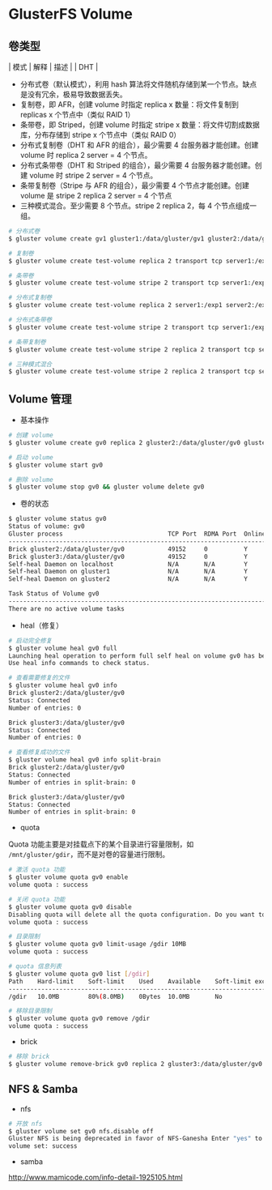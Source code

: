 # GlusterFS Volume

## 卷类型

| 模式 | 解释 | 描述 |
| DHT |

* 分布式卷（默认模式），利用 hash 算法将文件随机存储到某一个节点。缺点是没有冗余，极易导致数据丢失。
* 复制卷，即 AFR，创建 volume 时指定 replica x 数量：将文件复制到 replicas x 个节点中（类似 RAID 1）
* 条带卷，即 Striped，创建 volume 时指定 stripe x 数量：将文件切割成数据库，分布存储到 stripe x 个节点中（类似 RAID 0）
* 分布式复制卷（DHT 和 AFR 的组合），最少需要 4 台服务器才能创建。创建 volume 时 replica 2 server = 4 个节点。
* 分布式条带卷（DHT 和 Striped 的组合），最少需要 4 台服务器才能创建。创建 volume 时 stripe 2 server = 4 个节点。
* 条带复制卷（Stripe 与 AFR 的组合），最少需要 4 个节点才能创建。创建 volume 是 stripe 2 replica 2 server = 4 个节点
* 三种模式混合。至少需要 8 个节点。stripe 2 replica 2，每 4 个节点组成一组。

```sh
# 分布式卷
$ gluster volume create gv1 gluster1:/data/gluster/gv1 gluster2:/data/gluster/gv1 gluster3:/data/gluster/gv1 force

# 复制卷
$ gluster volume create test-volume replica 2 transport tcp server1:/exp1 server2:/exp2

# 条带卷
$ gluster volume create test-volume stripe 2 transport tcp server1:/exp1 server2:/exp2

# 分布式复制卷
$ gluster volume create test-volume replica 2 server1:/exp1 server2:/exp2 server3:/exp3 server4:/exp4

# 分布式条带卷
$ gluster volume create test-volume stripe 2 transport tcp server1:/exp1 server2:/exp2 server3:/exp3 server4:/exp4

# 条带复制卷
$ gluster volume create test-volume stripe 2 replica 2 transport tcp server1:/exp1 server2:/exp2 server3:/exp3 server4:/exp4

# 三种模式混合
$ gluster volume create test-volume stripe 2 replica 2 transport tcp server1:/exp1 server2:/exp2 server3:/exp3 server4:/exp4 server5:/exp5 server6:/exp6 server7:/exp7 server8:/exp8
```


## Volume 管理

* 基本操作

```sh
# 创建 volume
$ gluster volume create gv0 replica 2 gluster2:/data/gluster/gv0 gluster3:/data/gluster/gv0

# 启动 volume
$ gluster volume start gv0

# 删除 volume
$ gluster volume stop gv0 && gluster volume delete gv0
```

* 卷的状态

```sh
$ gluster volume status gv0
Status of volume: gv0
Gluster process                             TCP Port  RDMA Port  Online  Pid
------------------------------------------------------------------------------
Brick gluster2:/data/gluster/gv0            49152     0          Y       28251
Brick gluster3:/data/gluster/gv0            49152     0          Y       16185
Self-heal Daemon on localhost               N/A       N/A        Y       16206
Self-heal Daemon on gluster1                N/A       N/A        Y       27145
Self-heal Daemon on gluster2                N/A       N/A        Y       28272

Task Status of Volume gv0
------------------------------------------------------------------------------
There are no active volume tasks
```

* heal（修复）

```sh
# 启动完全修复
$ gluster volume heal gv0 full
Launching heal operation to perform full self heal on volume gv0 has been successful
Use heal info commands to check status.

# 查看需要修复的文件
$ gluster volume heal gv0 info
Brick gluster2:/data/gluster/gv0
Status: Connected
Number of entries: 0

Brick gluster3:/data/gluster/gv0
Status: Connected
Number of entries: 0

# 查看修复成功的文件
$ gluster volume heal gv0 info split-brain
Brick gluster2:/data/gluster/gv0
Status: Connected
Number of entries in split-brain: 0

Brick gluster3:/data/gluster/gv0
Status: Connected
Number of entries in split-brain: 0
```

* quota

Quota 功能主要是对挂载点下的某个目录进行容量限制，如 `/mnt/gluster/gdir`，而不是对卷的容量进行限制。

```sh
# 激活 quota 功能
$ gluster volume quota gv0 enable
volume quota : success

# 关闭 quota 功能
$ gluster volume quota gv0 disable
Disabling quota will delete all the quota configuration. Do you want to continue? (y/n) y
volume quota : success

# 目录限制
$ gluster volume quota gv0 limit-usage /gdir 10MB
volume quota : success

# quota 信息列表
$ gluster volume quota gv0 list [/gdir]
Path    Hard-limit    Soft-limit    Used    Available    Soft-limit exceeded?    Hard-limit exceeded?
-----------------------------------------------------------------------------------------------------
/gdir   10.0MB        80%(8.0MB)    0Bytes  10.0MB       No                      No

# 移除目录限制
$ gluster volume quota gv0 remove /gdir
volume quota : success
```

* brick

```sh
# 移除 brick
$ gluster volume remove-brick gv0 replica 2 gluster3:/data/gluster/gv0 force
```


## NFS & Samba

* nfs

```sh
# 开放 nfs
$ gluster volume set gv0 nfs.disable off
Gluster NFS is being deprecated in favor of NFS-Ganesha Enter "yes" to continue using Gluster NFS (y/n) y
volume set: success
```

* samba

http://www.mamicode.com/info-detail-1925105.html